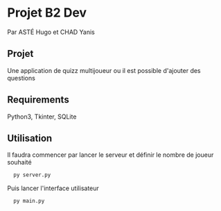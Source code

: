 
# Projet B2 Dev  

Par ASTÉ Hugo et CHAD Yanis  



## Projet

Une application de quizz multijoueur ou il est possible d'ajouter des questions  

## Requirements 

Python3, Tkinter, SQLite  
## Utilisation

Il faudra commencer par lancer le serveur et définir le nombre de joueur souhaité  

```bash
  py server.py
```

Puis lancer l'interface utilisateur   

```bash
  py main.py
```